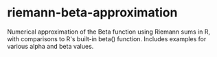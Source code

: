 # riemann-beta-approximation
Numerical approximation of the Beta function using Riemann sums in R, with comparisons to R's built-in beta() function. Includes examples for various alpha and beta values.

